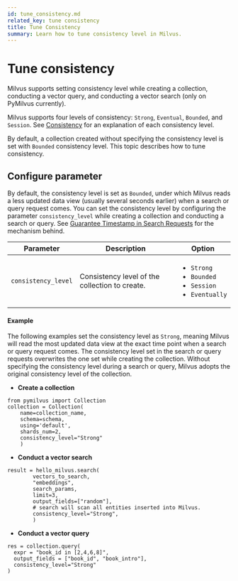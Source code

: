 ```yaml
---
id: tune_consistency.md
related_key: tune consistency
title: Tune Consistency
summary: Learn how to tune consistency level in Milvus.
---
```


# Tune consistency

Milvus supports setting consistency level while creating a collection, conducting a vector query, and conducting a vector search (only on PyMilvus currently).

Milvus supports four levels of consistency: `Strong`, `Eventual`, `Bounded`, and `Session`.
See [Consistency](consistency.md) for an explanation of each consistency level.

By default, a collection created without specifying the consistency level is set with `Bounded` consistency level. This topic describes how to tune consistency.

## Configure parameter
By default, the consistency level is set as `Bounded`, under which Milvus reads a less updated data view (usually several seconds earlier) when a search or query request comes. You can set the consistency level by configuring the parameter `consistency_level` while creating a collection and conducting a search or query. See [Guarantee Timestamp in Search Requests](https://github.com/milvus-io/milvus/blob/master/docs/developer_guides/how-guarantee-ts-works.md) for the mechanism behind.

<table class="language-python">
        <thead>
        <tr>
            <th>Parameter</th>
            <th>Description</th>
            <th>Option</th>
        </tr>
        </thead>
        <tbody>
        <tr>
            <td><code>consistency_level</code></td>
            <td>Consistency level of the collection to create.</td>
            <td>
                <ul>
                    <li><code>Strong</code></li>
                    <li><code>Bounded</code></li>
                    <li><code>Session</code></li>
                    <li><code>Eventually</code></li>
                </ul>
            </td>
        </tr>
    </tbody>
</table>

#### Example

The following examples set the consistency level as `Strong`, meaning Milvus will read the most updated data view at the exact time point when a search or query request comes. The consistency level set in the search or query requests overwrites the one set while creating the collection.  Without specifying the consistency level during a search or query, Milvus adopts the original consistency level of the collection.

- **Create a collection**

```
from pymilvus import Collection
collection = Collection(
    name=collection_name, 
    schema=schema, 
    using='default', 
    shards_num=2,
    consistency_level="Strong"
    )
```

- **Conduct a vector search**

```
result = hello_milvus.search(
        vectors_to_search,
        "embeddings",
        search_params,
        limit=3,
        output_fields=["random"],
        # search will scan all entities inserted into Milvus.
        consistency_level="Strong",
        )
```

- **Conduct a vector query**    

```
res = collection.query(
  expr = "book_id in [2,4,6,8]", 
  output_fields = ["book_id", "book_intro"],
  consistency_level="Strong"
)
```


